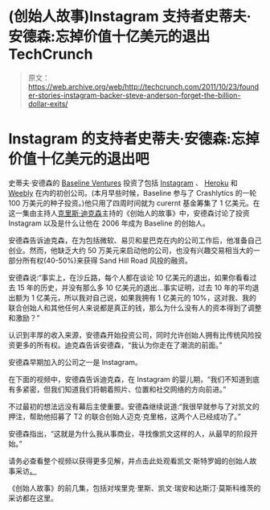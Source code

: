 # (创始人故事)Instagram 支持者史蒂夫·安德森:忘掉价值十亿美元的退出 TechCrunch

> 原文：<https://web.archive.org/web/http://techcrunch.com/2011/10/23/founder-stories-instagram-backer-steve-anderson-forget-the-billion-dollar-exits/>

# Instagram 的支持者史蒂夫·安德森:忘掉价值十亿美元的退出吧

史蒂夫·安德森的 [Baseline Ventures](https://web.archive.org/web/20230203091112/http://www.crunchbase.com/financial-organization/baseline-ventures) 投资了包括 [Instagram](https://web.archive.org/web/20230203091112/http://www.crunchbase.com/company/instagram) 、 [Heroku](https://web.archive.org/web/20230203091112/http://www.crunchbase.com/company/heroku) 和 [Weebly](https://web.archive.org/web/20230203091112/http://www.crunchbase.com/company/weebly) 在内的初创公司。(本月早些时候，Baseline 参与了 Crashlytics 的一轮 100 万美元的种子投资。)他只用了四周时间就为 curernt 基金筹集了 1 亿美元。在这一集由主持人[克里斯·迪克森](https://web.archive.org/web/20230203091112/http://www.crunchbase.com/person/chris-dixon)主持的《创始人的故事》中，安德森讨论了投资 Instagram 以及是什么让他在 2006 年成为 Baseline 的创始人。

安德森告诉迪克森，在为包括微软、易贝和星巴克在内的公司工作后，他准备自己创业。然而，他缺乏大约 50 万美元来启动他的公司，也没有兴趣交易相当大的一部分所有权(40-50%)来获得 Sand Hill Road 风投的融资。

安德森说:“事实上，在沙丘路，每个人都在谈论 10 亿美元的退出，如果你看看过去 15 年的历史，并没有那么多 10 亿美元的退出…事实证明，过去 10 年的平均退出额为 1 亿美元，所以我对自己说，如果我拥有 1 亿美元的 10%，这对我、我的联合创始人和其他任何人来说都是真正的钱，那么为什么没有人的资本得到了调整和激励？”

认识到丰厚的收入来源，安德森开始投资公司，同时允许创始人拥有比传统风险投资更多的所有权。迪克森告诉安德森，“我认为你走在了潮流的前面。”

安德森早期加入的公司之一是 Instagram。

在下面的视频中，安德森告诉迪克森，在 Instagram 的婴儿期，“我们不知道到底有多紧密，但我们知道我们将朝着照片、位置和社交网络的方向前进。”

不过最初的想法远没有幕后主使重要。安德森继续说道:“我很早就参与了对凯文的押注，帮助他招募了 T2 的联合创始人迈克·克里格，这两个人已经成功了。”

安德森指出，“这就是为什么我从事商业，寻找像凯文这样的人，从最早的阶段开始。”

请务必查看整个视频以获得更多见解，并点击此处观看凯文·斯特罗姆的创始人故事采访[。](https://web.archive.org/web/20230203091112/https://techcrunch.com/2011/02/02/founder-stories-instagram-launch/)

《创始人故事》的前几集，包括对埃里克·里斯、凯文·瑞安和达斯汀·莫斯科维茨的采访都在这里。